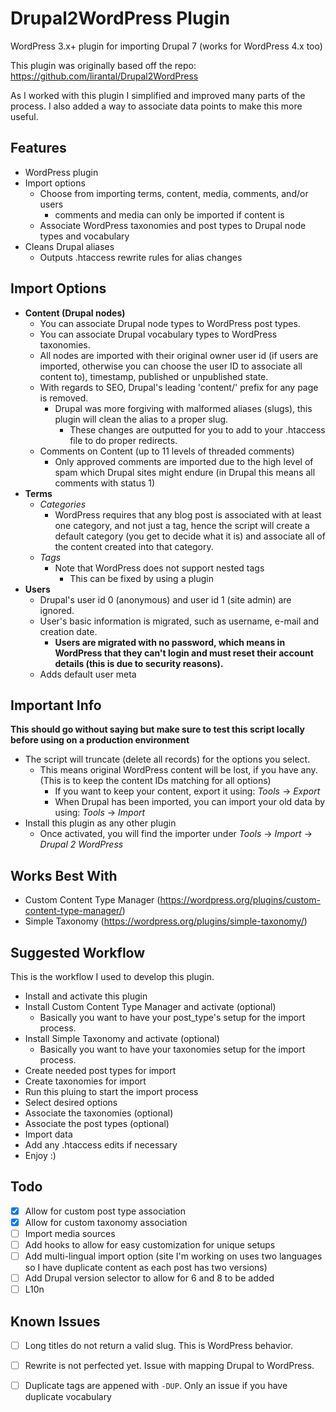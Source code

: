Drupal2WordPress Plugin 
=======================

WordPress 3.x+ plugin for importing Drupal 7 (works for WordPress 4.x too)

This plugin was originally based off the repo: https://github.com/lirantal/Drupal2WordPress

As I worked with this plugin I simplified and improved many parts of the process. I also added a way to associate data points to make this more useful.

## Features
* WordPress plugin
* Import options
    - Choose from importing terms, content, media, comments, and/or users
        - comments and media can only be imported if content is
    - Associate WordPress taxonomies and post types to Drupal node types and vocabulary
* Cleans Drupal aliases
    - Outputs .htaccess rewrite rules for alias changes


## Import Options
* **Content (Drupal nodes)** 
    - You can associate Drupal node types to WordPress post types.
    - You can associate Drupal vocabulary types to WordPress taxonomies.
    - All nodes are imported with their original owner user id (if users are imported, otherwise you can choose the user ID to associate all content to), timestamp, published or unpublished state. 
    - With regards to SEO, Drupal's leading 'content/' prefix for any page is removed.
        - Drupal was more forgiving with malformed aliases (slugs), this plugin will clean the alias to a proper slug.
            - These changes are outputted for you to add to your .htaccess file to do proper redirects.
    - Comments on Content (up to 11 levels of threaded comments)
        - Only approved comments are imported due to the high level of spam which Drupal sites might endure (in Drupal this means all comments with status 1)
* **Terms**
    - _Categories_ 
        - WordPress requires that any blog post is associated with at least one category, and not just a tag, hence the script will create a default category (you get to decide what it is) and associate all of the content created into that category.
    - _Tags_
        - Note that WordPress does not support nested tags
            - This can be fixed by using a plugin
* **Users** 
    - Drupal's user id 0 (anonymous) and user id 1 (site admin) are ignored. 
    - User's basic information is migrated, such as username, e-mail and creation date. 
        - **Users are migrated with no password, which means in WordPress that they can't login and must reset their account details (this is due to security reasons).**
    - Adds default user meta

## Important Info

**This should go without saying but make sure to test this script locally before using on a production environment**

* The script will truncate (delete all records) for the options you select. 
    - This means original WordPress content will be lost, if you have any. (This is to keep the content IDs matching for all options)
        - If you want to keep your content, export it using: _Tools_ -> _Export_
        - When Drupal has been imported, you can import your old data by using: _Tools_ -> _Import_
* Install this plugin as any other plugin
    - Once activated, you will find the importer under _Tools_ -> _Import_ -> _Drupal 2 WordPress_
    
## Works Best With
- Custom Content Type Manager (https://wordpress.org/plugins/custom-content-type-manager/)
- Simple Taxonomy (https://wordpress.org/plugins/simple-taxonomy/)

## Suggested Workflow

This is the workflow I used to develop this plugin.
- Install and activate this plugin
- Install Custom Content Type Manager and activate (optional)
    - Basically you want to have your post_type's setup for the import process.
- Install Simple Taxonomy and activate (optional)
    - Basically you want to have your taxonomies setup for the import process.
- Create needed post types for import
- Create taxonomies for import
- Run this pluing to start the import process
- Select desired options
- Associate the taxonomies (optional)
- Associate the post types (optional)
- Import data
- Add any .htaccess edits if necessary
- Enjoy :)

## Todo
- [x] Allow for custom post type association
- [x] Allow for custom taxonomy association
- [ ] Import media sources
- [ ] Add hooks to allow for easy customization for unique setups
- [ ] Add multi-lingual import option (site I'm working on uses two languages so I have duplicate content as each post has two versions)
- [ ] Add Drupal version selector to allow for 6 and 8 to be added
- [ ] L10n

## Known Issues
- [ ] Long titles do not return a valid slug. This is WordPress behavior.
- [ ] Rewrite is not perfected yet. Issue with mapping Drupal to WordPress.
- [ ] Duplicate tags are appened with `-DUP`. Only an issue if you have duplicate vocabulary

